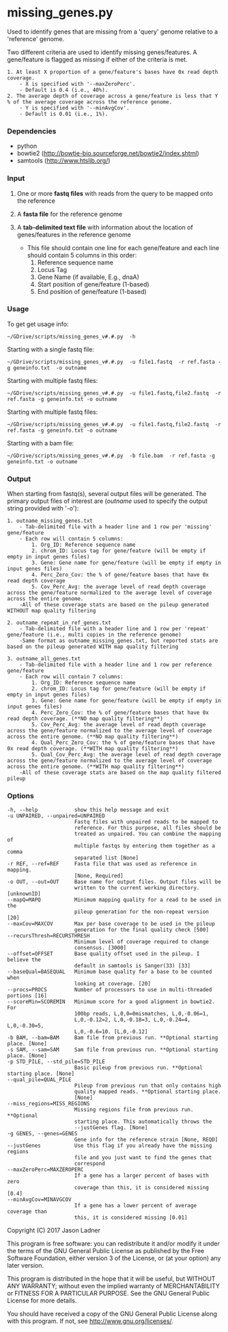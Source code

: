# missing_genes.py
Used to identify genes that are missing from a 'query' genome relative to a 'reference' genome.

Two different criteria are used to identify missing genes/features. A gene/feature is flagged as missing if either of the criteria is met.

    1. At least X proportion of a gene/feature's bases have 0x read depth coverage.
        - X is specified with '--maxZeroPerc'.
        - Default is 0.4 (i.e., 40%).
    2. The average depth of coverage across a gene/feature is less that Y % of the average coverage across the reference genome.
        - Y is specified with '--minAvgCov'.
        - Default is 0.01 (i.e., 1%). 

### Dependencies
- python
- bowtie2 (http://bowtie-bio.sourceforge.net/bowtie2/index.shtml)
- samtools (http://www.htslib.org/)


### Input

1. One or more **fastq files** with reads from the query to be mapped onto the reference

2. A **fasta file** for the reference genome

3. A **tab-delimited text file** with information about the location of genes/features in the reference genome
    - This file should contain one line for each gene/feature and each line should contain 5 columns in this order:
        1. Reference sequence name
        2. Locus Tag
        3. Gene Name (if available, E.g., dnaA)
        3. Start position of gene/feature (1-based) 
        4. End position of gene/feature (1-based)

### Usage

To get get usage info:
```
~/GDrive/scripts/missing_genes_v#.#.py  -h
```

Starting with a single fastq file:
```
~/GDrive/scripts/missing_genes_v#.#.py  -u file1.fastq  -r ref.fasta -g geneinfo.txt  -o outname
```

Starting with multiple fastq files:
```
~/GDrive/scripts/missing_genes_v#.#.py  -u file1.fastq,file2.fastq  -r ref.fasta -g geneinfo.txt -o outname
```

Starting with multiple fastq files:
```
~/GDrive/scripts/missing_genes_v#.#.py  -u file1.fastq,file2.fastq  -r ref.fasta -g geneinfo.txt -o outname
```

Starting with a bam file:
```
~/GDrive/scripts/missing_genes_v#.#.py  -b file.bam  -r ref.fasta -g geneinfo.txt -o outname
```


### Output

When starting from fastq(s), several output files will be generated. The primary output files of interest are (_outname_ used to specify the output string provided with '-o'):
    
    1. outname_missing_genes.txt
        - Tab-delimited file with a header line and 1 row per 'missing' gene/feature
        - Each row will contain 5 columns:
            1. Org_ID: Reference sequence name
            2. chrom_ID: Locus tag for gene/feature (will be empty if empty in input genes files)
            3. Gene: Gene name for gene/feature (will be empty if empty in input genes files)
            4. Perc_Zero_Cov: the % of gene/feature bases that have 0x read depth coverage
            5. Cov_Perc_Avg: the average level of read depth coverage across the gene/feature normalized to the average level of coverage across the entire genome.
        -All of these coverage stats are based on the pileup generated WITHOUT map quality filtering
        
    2. outname_repeat_in_ref_genes.txt
        - Tab-delimited file with a header line and 1 row per 'repeat' gene/feature (i.e., multi copies in the reference genome)
        -Same format as outname_missing_genes.txt, but reported stats are based on the pileup generated WITH map quality filtering

    3. outname_all_genes.txt
        - Tab-delimited file with a header line and 1 row per reference gene/feature
        - Each row will contain 7 columns:
            1. Org_ID: Reference sequence name
            2. chrom_ID: Locus tag for gene/feature (will be empty if empty in input genes files)
            3. Gene: Gene name for gene/feature (will be empty if empty in input genes files)
            4. Perc_Zero_Cov: the % of gene/feature bases that have 0x read depth coverage. (**NO map quality filtering**)
            5. Cov_Perc_Avg: the average level of read depth coverage across the gene/feature normalized to the average level of coverage across the entire genome. (**NO map quality filtering**)
            4. Qual_Perc_Zero_Cov: the % of gene/feature bases that have 0x read depth coverage. (**WITH map quality filtering**)
            5. Qual_Cov_Perc_Avg: the average level of read depth coverage across the gene/feature normalized to the average level of coverage across the entire genome. (**WITH map quality filtering**)
        -All of these coverage stats are based on the map quality filtered pileup

### Options

  ```
  -h, --help            show this help message and exit
  -u UNPAIRED, --unpaired=UNPAIRED
                        Fastq files with unpaired reads to be mapped to
                        reference. For this purpose, all files should be
                        treated as unpaired. You can combine the mapping of
                        multiple fastqs by entering them together as a comma
                        separated list [None]
  -r REF, --ref=REF     Fasta file that was used as reference in mapping.
                        [None, Required]
  -o OUT, --out=OUT     Base name for output files. Output files will be
                        written to the current working directory. [unknownID]
  --mapQ=MAPQ           Minimum mapping quality for a read to be used in the
                        pileup generation for the non-repeat version [20]
  --maxCov=MAXCOV       Max per base coverage to be used in the pileup
                        generation for the final quality check [500]
  --recursThresh=RECURSTHRESH
                        Minimum level of coverage required to change
                        consensus. [3000]
  --offset=OFFSET       Base quality offset used in the pileup. I believe the
                        default in samtools is Sanger(33) [33]
  --baseQual=BASEQUAL   Minimum base quality for a base to be counted when
                        looking at coverage. [20]
  --procs=PROCS         Number of processors to use in multi-threaded portions [16]
  --scoreMin=SCOREMIN   Minimum score for a good alignment in bowtie2. For
                        100bp reads, L,0,0=0mismatches, L,0,-0.06=1,
                        L,0,-0.12=2, L,0,-0.18=3, L,0,-0.24=4, L,0,-0.30=5,
                        L,0,-0.6=10. [L,0,-0.12]
  -b BAM, --bam=BAM     Bam file from previous run. **Optional starting place. [None]
  -s SAM, --sam=SAM     Sam file from previous run. **Optional starting place. [None]
  -p STD_PILE, --std_pile=STD_PILE
                        Basic pileup from previous run. **Optional starting place. [None]
  --qual_pile=QUAL_PILE
                        Pileup from previous run that only contains high
                        quality mapped reads. **Optional starting place.
                        [None]
  --miss_regions=MISS_REGIONS
                        Missing regions file from previous run. **Optional
                        starting place. This automatically throws the
                        --justGenes flag. [None]
  -g GENES, --genes=GENES
                        Gene info for the reference strain [None, REQD]
  --justGenes           Use this flag if you already have the missing regions
                        file and you just want to find the genes that
                        correspond
  --maxZeroPerc=MAXZEROPERC
                        If a gene has a larger percent of bases with zero
                        coverage than this, it is considered missing [0.4]
  --minAvgCov=MINAVGCOV
                        If a gene has a lower percent of average coverage than
                        this, it is considered missing [0.01]
  ```



Copyright (C) 2017  Jason Ladner

This program is free software: you can redistribute it and/or modify
it under the terms of the GNU General Public License as published by
the Free Software Foundation, either version 3 of the License, or
(at your option) any later version.

This program is distributed in the hope that it will be useful,
but WITHOUT ANY WARRANTY; without even the implied warranty of
MERCHANTABILITY or FITNESS FOR A PARTICULAR PURPOSE.  See the
GNU General Public License for more details.

You should have received a copy of the GNU General Public License
along with this program.  If not, see <http://www.gnu.org/licenses/>.
